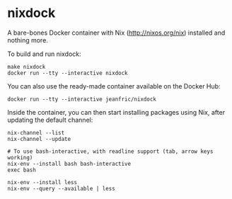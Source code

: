 nixdock
=======

A bare-bones Docker container with Nix (http://nixos.org/nix) installed and
nothing more.

To build and run nixdock:

```
make nixdock
docker run --tty --interactive nixdock
```

You can also use the ready-made container available on the Docker Hub:

```
docker run --tty --interactive jeanfric/nixdock
```


Inside the container, you can then start installing packages using Nix, after
updating the default channel:

```
nix-channel --list
nix-channel --update

# To use bash-interactive, with readline support (tab, arrow keys working)
nix-env --install bash bash-interactive
exec bash

nix-env --install less
nix-env --query --available | less
```
